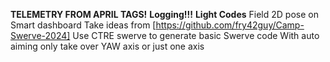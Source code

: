 **TELEMETRY FROM APRIL TAGS!**
**Logging!!!**
**Light Codes**
Field 2D pose on Smart dashboard
Take ideas from [https://github.com/fry42guy/Camp-Swerve-2024]
Use CTRE swerve to generate basic Swerve code
With auto aiming only take over YAW axis or just one axis